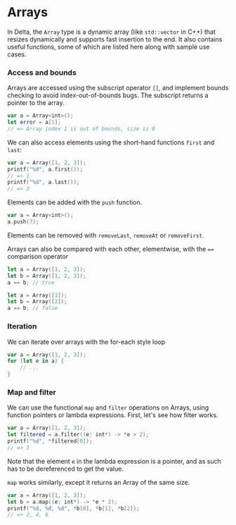 # Arrays

In Delta, the `Array` type is a dynamic array (like `std::vector` in C++) that
resizes dynamically and supports fast insertion to the end. It also contains
useful functions, some of which are listed here along with sample use cases.

### Access and bounds

Arrays are accessed using the subscript operator `[]`, and implement bounds
checking to avoid index-out-of-bounds bugs. The subscript returns a pointer to
the array.

```swift
var a = Array<int>();
let error = a[1];
// => Array index 1 is out of bounds, size is 0
```

We can also access elements using the short-hand functions `first` and `last`:

```swift
var a = Array([1, 2, 3]);
printf("%d", a.first());
// => 1
printf("%d", a.last());
// => 3
```

Elements can be added with the `push` function.

```swift
var a = Array<int>();
a.push(7);
```

Elements can be removed with `removeLast`, `removeAt` or `removeFirst`.

Arrays can also be compared with each other, elementwise, with the `==`
comparison operator


```swift
let a = Array([1, 2, 3]);
let b = Array([1, 2, 3]);
a == b; // true

let a = Array([1]);
let b = Array([2]);
a == b; // false
```

### Iteration

We can iterate over arrays with the for-each style loop

```swift
var a = Array([1, 2, 3]);
for (let e in a) {
    // ...
}
```

### Map and filter

We can use the functional `map` and `filter` operations on Arrays, using
function pointers or lambda expressions. First, let's see how filter works.

```swift
var a = Array([1, 2, 3]);
let filtered = a.filter((e: int*) -> *e > 2);
printf("%d", *filtered[0]);
// => 3
```

Note that the element `e` in the lambda expression is a pointer, and as such
has to be dereferenced to get the value.

`map` works similarly, except it returns an Array of the same size.

```swift
var a = Array([1, 2, 3]);
let b = a.map((e: int*) -> *e * 2);
printf("%d, %d, %d", *b[0], *b[1], *b[2]);
// => 2, 4, 6
```
